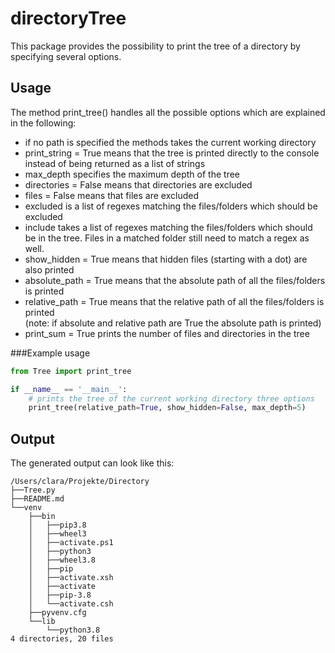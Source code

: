 # directoryTree
This package provides the possibility to print the tree of a directory by specifying several options.

## Usage
The method print_tree() handles all the possible options which are explained in the following:
- if no path is specified the methods takes the current working directory
- print_string = True means that the tree is printed directly to the console instead of being returned as a list of strings
- max_depth specifies the maximum depth of the tree
- directories = False means that directories are excluded
- files = False means that files are excluded
- excluded is a list of regexes matching the files/folders which should be excluded
- include takes a list of regexes matching the files/folders which should be in the tree. Files in a matched folder still need to match a regex as well.
- show_hidden = True means that hidden files (starting with a dot) are also printed
- absolute_path = True means that the absolute path of all the files/folders is printed
- relative_path = True means that the relative path of all the files/folders is printed \
  (note: if absolute and relative path are True the absolute path is printed)
- print_sum = True prints the number of files and directories in the tree

###Example usage
```python
from Tree import print_tree

if __name__ == '__main__':
    # prints the tree of the current working directory three options
    print_tree(relative_path=True, show_hidden=False, max_depth=5)
```
## Output

The generated output can look like this:
```
/Users/clara/Projekte/Directory
├──Tree.py
├──README.md
└──venv
    ├──bin
    │   ├──pip3.8
    │   ├──wheel3
    │   ├──activate.ps1
    │   ├──python3
    │   ├──wheel3.8
    │   ├──pip
    │   ├──activate.xsh
    │   ├──activate
    │   ├──pip-3.8
    │   └──activate.csh
    ├──pyvenv.cfg
    └──lib
        └──python3.8
4 directories, 20 files
```